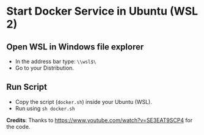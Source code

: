 # Start Docker Service in Ubuntu (WSL 2) 

## Open WSL in Windows file explorer
- In the address bar type: `\\wsl$\`
- Go to your Distribution.

## Run Script
- Copy the script (`docker.sh`) inside your Ubuntu (WSL).  
- Run using `sh docker.sh`

**Credits**: Thanks to https://www.youtube.com/watch?v=SE3EAT9SCP4 for the code.

